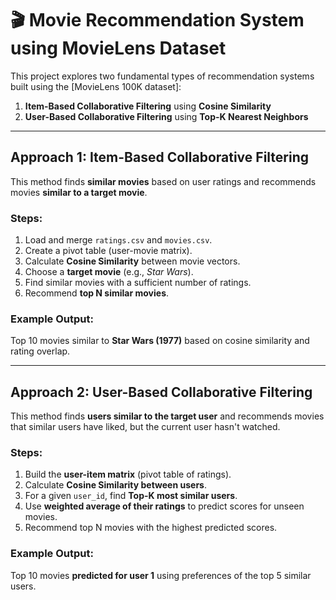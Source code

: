 # 🎬 Movie Recommendation System using MovieLens Dataset

This project explores two fundamental types of recommendation systems built using the [MovieLens 100K dataset]:

1.  **Item-Based Collaborative Filtering** using **Cosine Similarity**
2.  **User-Based Collaborative Filtering** using **Top-K Nearest Neighbors**

---

##  Approach 1: Item-Based Collaborative Filtering

This method finds **similar movies** based on user ratings and recommends movies **similar to a target movie**.

###  Steps:

1. Load and merge `ratings.csv` and `movies.csv`.
2. Create a pivot table (user-movie matrix).
3. Calculate **Cosine Similarity** between movie vectors.
4. Choose a **target movie** (e.g., *Star Wars*).
5. Find similar movies with a sufficient number of ratings.
6. Recommend **top N similar movies**.

###  Example Output:
Top 10 movies similar to **Star Wars (1977)** based on cosine similarity and rating overlap.

---

##  Approach 2: User-Based Collaborative Filtering

This method finds **users similar to the target user** and recommends movies that similar users have liked, but the current user hasn't watched.

### Steps:

1. Build the **user-item matrix** (pivot table of ratings).
2. Calculate **Cosine Similarity between users**.
3. For a given `user_id`, find **Top-K most similar users**.
4. Use **weighted average of their ratings** to predict scores for unseen movies.
5. Recommend top N movies with the highest predicted scores.

###  Example Output:
Top 10 movies **predicted for user 1** using preferences of the top 5 similar users.





